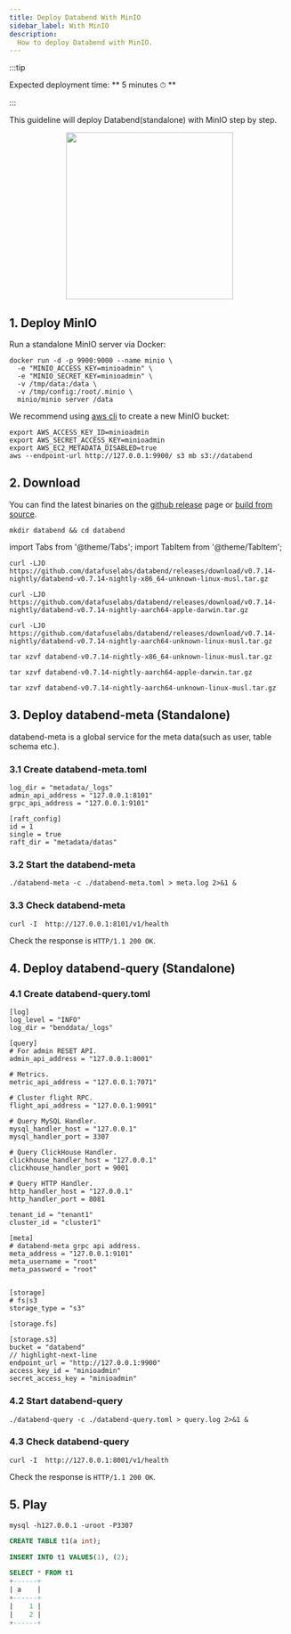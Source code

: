 ```yaml
---
title: Deploy Databend With MinIO
sidebar_label: With MinIO
description:
  How to deploy Databend with MinIO.
---
```


:::tip

Expected deployment time: ** 5 minutes ⏱ **

:::

This guideline will deploy Databend(standalone) with MinIO step by step.

<p align="center">
<img src="https://datafuse-1253727613.cos.ap-hongkong.myqcloud.com/deploy-minio-standalone.png" width="300"/>
</p>


## 1. Deploy MinIO

Run a standalone MinIO server via Docker:
```shell
docker run -d -p 9900:9000 --name minio \
  -e "MINIO_ACCESS_KEY=minioadmin" \
  -e "MINIO_SECRET_KEY=minioadmin" \
  -v /tmp/data:/data \
  -v /tmp/config:/root/.minio \
  minio/minio server /data
```

We recommend using [aws cli](https://aws.amazon.com/cli/) to create a new MinIO bucket:

```shell
export AWS_ACCESS_KEY_ID=minioadmin
export AWS_SECRET_ACCESS_KEY=minioadmin
export AWS_EC2_METADATA_DISABLED=true
aws --endpoint-url http://127.0.0.1:9900/ s3 mb s3://databend
```

## 2. Download

You can find the latest binaries on the [github release](https://github.com/datafuselabs/databend/releases) page or [build from source](../60-contributing/00-building-from-source.md).

```shell
mkdir databend && cd databend
```

import Tabs from '@theme/Tabs';
import TabItem from '@theme/TabItem';

<Tabs groupId="operating-systems">
<TabItem value="linux" label="Linux">

```shell
curl -LJO https://github.com/datafuselabs/databend/releases/download/v0.7.14-nightly/databend-v0.7.14-nightly-x86_64-unknown-linux-musl.tar.gz
```

</TabItem>
<TabItem value="mac" label="MacOS">

```shell
curl -LJO https://github.com/datafuselabs/databend/releases/download/v0.7.14-nightly/databend-v0.7.14-nightly-aarch64-apple-darwin.tar.gz
```

</TabItem>

<TabItem value="arm" label="Arm">

```shell
curl -LJO https://github.com/datafuselabs/databend/releases/download/v0.7.14-nightly/databend-v0.7.14-nightly-aarch64-unknown-linux-musl.tar.gz
```

</TabItem>
</Tabs>

<Tabs groupId="operating-systems">
<TabItem value="linux" label="Linux">

```shell
tar xzvf databend-v0.7.14-nightly-x86_64-unknown-linux-musl.tar.gz
```

</TabItem>
<TabItem value="mac" label="MacOS">

```shell
tar xzvf databend-v0.7.14-nightly-aarch64-apple-darwin.tar.gz
```

</TabItem>

<TabItem value="arm" label="Arm">

```shell
tar xzvf databend-v0.7.14-nightly-aarch64-unknown-linux-musl.tar.gz
```

</TabItem>
</Tabs>

## 3. Deploy databend-meta (Standalone)

databend-meta is a global service for the meta data(such as user, table schema etc.).

### 3.1 Create databend-meta.toml

```shell title="databend-meta.toml"
log_dir = "metadata/_logs"
admin_api_address = "127.0.0.1:8101"
grpc_api_address = "127.0.0.1:9101"

[raft_config]
id = 1
single = true
raft_dir = "metadata/datas"
```

### 3.2 Start the databend-meta

```shell
./databend-meta -c ./databend-meta.toml > meta.log 2>&1 &
```

### 3.3 Check databend-meta

```shell
curl -I  http://127.0.0.1:8101/v1/health
```

Check the response is `HTTP/1.1 200 OK`.


## 4. Deploy databend-query (Standalone)

### 4.1 Create databend-query.toml

```shell title="databend-query.toml"
[log]
log_level = "INFO"
log_dir = "benddata/_logs"

[query]
# For admin RESET API.
admin_api_address = "127.0.0.1:8001"

# Metrics.
metric_api_address = "127.0.0.1:7071"

# Cluster flight RPC.
flight_api_address = "127.0.0.1:9091"

# Query MySQL Handler.
mysql_handler_host = "127.0.0.1"
mysql_handler_port = 3307

# Query ClickHouse Handler.
clickhouse_handler_host = "127.0.0.1"
clickhouse_handler_port = 9001

# Query HTTP Handler.
http_handler_host = "127.0.0.1"
http_handler_port = 8081

tenant_id = "tenant1"
cluster_id = "cluster1"

[meta]
# databend-meta grpc api address. 
meta_address = "127.0.0.1:9101"
meta_username = "root"
meta_password = "root"


[storage]
# fs|s3
storage_type = "s3"

[storage.fs]

[storage.s3]
bucket = "databend"
// highlight-next-line
endpoint_url = "http://127.0.0.1:9900"
access_key_id = "minioadmin"
secret_access_key = "minioadmin"
```

### 4.2 Start databend-query

```shell
./databend-query -c ./databend-query.toml > query.log 2>&1 &
```

### 4.3 Check databend-query 

```shell
curl -I  http://127.0.0.1:8001/v1/health
```

Check the response is `HTTP/1.1 200 OK`.

## 5. Play

```shell
mysql -h127.0.0.1 -uroot -P3307 
```

```sql
CREATE TABLE t1(a int);
```

```sql
INSERT INTO t1 VALUES(1), (2);
```

```sql
SELECT * FROM t1
+------+
| a    |
+------+
|    1 |
|    2 |
+------+
```
